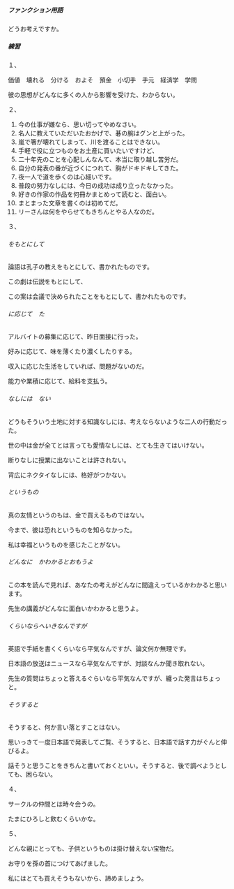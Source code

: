 ##### ファンクション用語

どうお考えですか。

##### 練習

１、

価値　壊れる　分ける　およそ　預金　小切手　手元　経済学　学問

彼の思想がどんなに多くの人から影響を受けた、わからない。

２、

1. 今の仕事が嫌なら、思い切ってやめなさい。
2. 名人に教えていただいたおかげで、碁の腕はグンと上がった。
3. 嵐で箸が壊れてしまって、川を渡ることはできない。
4. 手軽で役に立つものをお土産に買いたいですけど、
5. 二十年先のことを心配しんなんて、本当に取り越し苦労だ。
6. 自分の発表の番が近づくにつれて、胸がドキドキしてきた。
7. 夜一人で道を歩くのは心細いです。
8. 普段の努力なしには、今日の成功は成り立ったなかった。　
9. 好きの作家の作品を何冊かまとめって読むと、面白い。
10. まとまった文章を書くのは初めてだ。
11. リーさんは何をやらせてもきちんとやる人なのだ。

３、

###### をもとにして

論語は孔子の教えをもとにして、書かれたものです。

この劇は伝説をもとにして、

この案は会議で決められたことをもとにして、書かれたものです。

###### に応じて　た

アルバイトの募集に応じて、昨日面接に行った。

好みに応じて、味を薄くたり濃くしたりする。　

収入に応じた生活をしていれば、問題がないのだ。

能力や業積に応じて、給料を支払う。

###### なしには　ない

どうもそういう土地に対する知識なしには、考えならないような二人の行動だった。

世の中は金が全てとは言っても愛情なしには、とても生きてはいけない。

断りなしに授業に出ないことは許されない。

背広にネクタイなしには、格好がつかない。

###### というもの

真の友情というのもは、金で買えるものではない。

今まで、彼は恐れというものを知らなかった。

私は幸福というものを感じたことがない。

###### どんなに　かわかるとおもうよ

この本を読んで見れば、あなたの考えがどんなに間違えっているかわかると思います。

先生の講義がどんなに面白いかわかると思うよ。

###### くらいならへいきなんですが

英語で手紙を書くくらいなら平気なんですが、論文何か無理です。

日本語の放送はニュースなら平気なんですが、対談なんか聞き取れない。

先生の質問はちょっと答えるぐらいなら平気なんですが、纏った発言はちょっと。

###### そうすると

そうすると、何か言い落とすことはない。

思いっきて一度日本語で発表してご覧、そうすると、日本語で話す力がぐんと伸びるよ。

話そうと思うことをきちんと書いておくといい。そうすると、後で調べようとしても、困らない。　

４、

サークルの仲間とは時々会うの。

たまにひろしと飲むくらいかな。

５、

どんな親にとっても、子供というものは掛け替えない宝物だ。

お守りを孫の首につけてあげました。

私にはとても買えそうもないから、諦めましょう。

